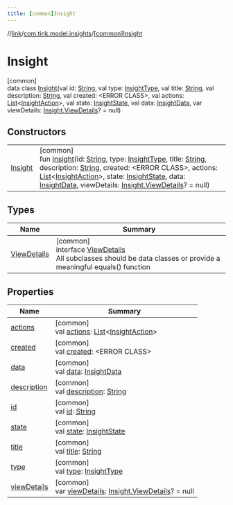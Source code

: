 ```yaml
---
title: [common]Insight
---
```

//[link](../../../index.html)/[com.tink.model.insights](../index.html)/[[common]Insight](index.html)



# Insight



[common]\
data class [Insight](index.html)(val id: [String](https://kotlinlang.org/api/latest/jvm/stdlib/kotlin/-string/index.html), val type: [InsightType](../[common]-insight-type/index.html), val title: [String](https://kotlinlang.org/api/latest/jvm/stdlib/kotlin/-string/index.html), val description: [String](https://kotlinlang.org/api/latest/jvm/stdlib/kotlin/-string/index.html), val created: &lt;ERROR CLASS&gt;, val actions: [List](https://kotlinlang.org/api/latest/jvm/stdlib/kotlin.collections/-list/index.html)&lt;[InsightAction](../[common]-insight-action/index.html)&gt;, val state: [InsightState](../[common]-insight-state/index.html), val data: [InsightData](../[common]-insight-data/index.html), var viewDetails: [Insight.ViewDetails](-view-details/index.html)? = null)



## Constructors


| | |
|---|---|
| [Insight](-insight.html) | [common]<br>fun [Insight](-insight.html)(id: [String](https://kotlinlang.org/api/latest/jvm/stdlib/kotlin/-string/index.html), type: [InsightType](../[common]-insight-type/index.html), title: [String](https://kotlinlang.org/api/latest/jvm/stdlib/kotlin/-string/index.html), description: [String](https://kotlinlang.org/api/latest/jvm/stdlib/kotlin/-string/index.html), created: &lt;ERROR CLASS&gt;, actions: [List](https://kotlinlang.org/api/latest/jvm/stdlib/kotlin.collections/-list/index.html)&lt;[InsightAction](../[common]-insight-action/index.html)&gt;, state: [InsightState](../[common]-insight-state/index.html), data: [InsightData](../[common]-insight-data/index.html), viewDetails: [Insight.ViewDetails](-view-details/index.html)? = null) |


## Types


| Name | Summary |
|---|---|
| [ViewDetails](-view-details/index.html) | [common]<br>interface [ViewDetails](-view-details/index.html)<br>All subclasses should be data classes or provide a meaningful equals() function |


## Properties


| Name | Summary |
|---|---|
| [actions](actions.html) | [common]<br>val [actions](actions.html): [List](https://kotlinlang.org/api/latest/jvm/stdlib/kotlin.collections/-list/index.html)&lt;[InsightAction](../[common]-insight-action/index.html)&gt; |
| [created](created.html) | [common]<br>val [created](created.html): &lt;ERROR CLASS&gt; |
| [data](data.html) | [common]<br>val [data](data.html): [InsightData](../[common]-insight-data/index.html) |
| [description](description.html) | [common]<br>val [description](description.html): [String](https://kotlinlang.org/api/latest/jvm/stdlib/kotlin/-string/index.html) |
| [id](id.html) | [common]<br>val [id](id.html): [String](https://kotlinlang.org/api/latest/jvm/stdlib/kotlin/-string/index.html) |
| [state](state.html) | [common]<br>val [state](state.html): [InsightState](../[common]-insight-state/index.html) |
| [title](title.html) | [common]<br>val [title](title.html): [String](https://kotlinlang.org/api/latest/jvm/stdlib/kotlin/-string/index.html) |
| [type](type.html) | [common]<br>val [type](type.html): [InsightType](../[common]-insight-type/index.html) |
| [viewDetails](view-details.html) | [common]<br>var [viewDetails](view-details.html): [Insight.ViewDetails](-view-details/index.html)? = null |

